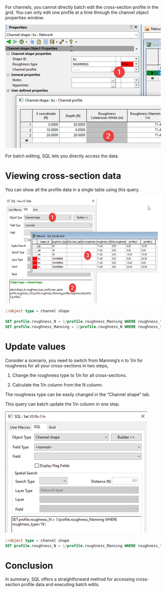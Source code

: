 For channels, you cannot directly batch edit the cross-section profile in the grid. You can only edit one profile at a time through the channel object properties window.

<img src="./media/image1.png" style="width:5.38474in;height:4.15573in" alt="A screenshot of a computer Description automatically generated" />

For batch editing, SQL lets you directly access the data.

# Viewing cross-section data

You can show all the profile data in a single table using this query.

<img src="./media/image2.png" style="width:6.5in;height:3.5875in" alt="A screenshot of a computer Description automatically generated" />

```SQL
//object type = channel shape

SET profile.roughness_N = 1/profile.roughness_Manning WHERE roughness_type='N';
SET profile.roughness_Manning = 1/profile.roughness_N WHERE roughness_type='MANNING';
```

# Update values

Consider a scenario, you need to switch from Manning’s n to 1/n for roughness for all your cross-sections in two steps,

1.  Change the roughness type to 1/n for all cross-sections.

2.  Calculate the 1/n column from the N column.

The roughness type can be easily changed in the “Channel shape” tab.

This query can batch update the 1/n column in one step.

<img src="./media/image3.png" style="width:4.78065in;height:4.09324in" alt="A screenshot of a computer Description automatically generated" />

```SQL
//object type = channel shape
SET profile.roughness_N = 1/profile.roughness_Manning WHERE roughness_type='N';
```

# Conclusion

In summary, SQL offers a straightforward method for accessing cross-section profile data and executing batch edits.